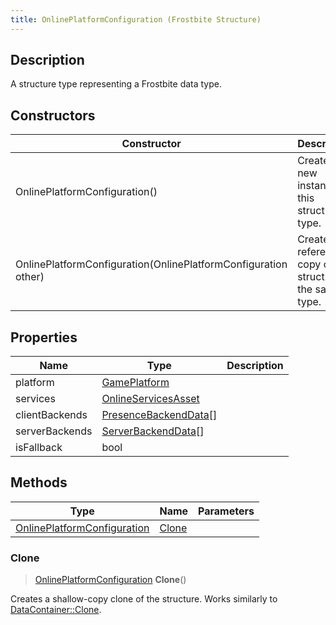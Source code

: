 ```yaml
---
title: OnlinePlatformConfiguration (Frostbite Structure)
---
```

## Description

A structure type representing a Frostbite data type.

## Constructors

| Constructor                                                    | Description                                              |
| -------------------------------------------------------------- | -------------------------------------------------------- |
| OnlinePlatformConfiguration()                                  | Create a new instance of this structure type.            |
| OnlinePlatformConfiguration(OnlinePlatformConfiguration other) | Create a reference copy of a structure of the same type. |

## Properties

| Name           | Type                                           | Description |
| -------------- | ---------------------------------------------- | ----------- |
| platform       | [GamePlatform](GamePlatform)                   |             |
| services       | [OnlineServicesAsset](OnlineServicesAsset)     |             |
| clientBackends | [PresenceBackendData](PresenceBackendData)\[\] |             |
| serverBackends | [ServerBackendData](ServerBackendData)\[\]     |             |
| isFallback     | bool                                           |             |

## Methods

| Type                                                       | Name            | Parameters |
| ---------------------------------------------------------- | --------------- | ---------- |
| [OnlinePlatformConfiguration](OnlinePlatformConfiguration) | [Clone](#clone) |            |

### Clone

> [OnlinePlatformConfiguration](OnlinePlatformConfiguration) **Clone**()

Creates a shallow-copy clone of the structure. Works similarly to [DataContainer::Clone](/vext/ref/cls/shr/datacontainer#clone).
